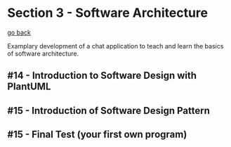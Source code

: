 
# Section 3 - Software Architecture

[go back](https://github.com/VDI-CodING/codeING-main)

Examplary development of a chat application to teach and learn the basics of software architecture.

## #14 - Introduction to Software Design with PlantUML

## #15 - Introduction of Software Design Pattern



## #15 - Final Test (your first own program)


